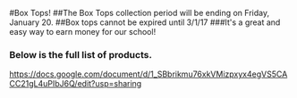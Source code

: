 #Box Tops!
##The Box Tops collection period will be ending on Friday, January 20.
##Box tops cannot be expired until 3/1/17
###It's a great and easy way to earn money for our school!
### Below is the full list of products.
<https://docs.google.com/document/d/1_SBbrikmu76xkVMizpxyx4egVS5CACC21gL4uPIbJ6Q/edit?usp=sharing>
